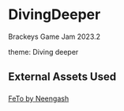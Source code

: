 # DivingDeeper
Brackeys Game Jam 2023.2

theme: Diving deeper

## External Assets Used
###

[FeTo by Neengash](https://github.com/Neengash/UnityFeTo)
